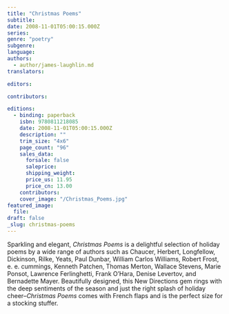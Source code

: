 ```yaml
---
title: "Christmas Poems"
subtitle:
date: 2008-11-01T05:00:15.000Z
series:
genre: "poetry"
subgenre:
language:
authors:
  - author/james-laughlin.md
translators:

editors:

contributors:

editions:
  - binding: paperback
    isbn: 9780811218085
    date: 2008-11-01T05:00:15.000Z
    description: ""
    trim_size: "4x6"
    page_count: "96"
    sales_data:
      forsale: false
      saleprice:
      shipping_weight:
      price_us: 11.95
      price_cn: 13.00
    contributors:
    cover_image: "/Christmas_Poems.jpg"
featured_image:
  file:
draft: false
_slug: christmas-poems
---
```


Sparkling and elegant, _Christmas Poems_ is a delightful selection of holiday poems by a wide range of authors such as Chaucer, Herbert, Longfellow, Dickinson, Rilke, Yeats, Paul Dunbar, William Carlos Williams, Robert Frost, e. e. cummings, Kenneth Patchen, Thomas Merton, Wallace Stevens, Marie Ponsot, Lawrence Ferlinghetti, Frank O’Hara, Denise Levertov, and Bernadette Mayer. Beautifully designed, this New Directions gem rings with the deep sentiments of the season and just the right splash of holiday cheer–_Christmas Poems_ comes with French flaps and is the perfect size for a stocking stuffer.

